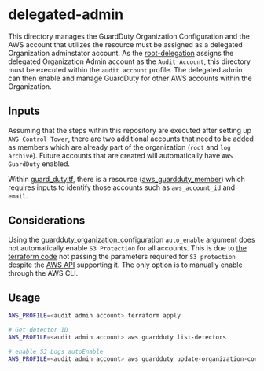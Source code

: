 # delegated-admin

This directory manages the GuardDuty Organization Configuration and the AWS account that utilizes the resource must be assigned as a delegated Organization adminstator account. As the [root-delegation](../root-delegation) assigns the delegated Organization Admin account as the `Audit Account`, this directory must be executed within the `audit account` profile. The delegated admin can then enable and manage GuardDuty for other AWS accounts within the Organization.

## Inputs

Assuming that the steps within this repository are executed after setting up `AWS Control Tower`, there are two additional accounts that need to be added as members which are already part of the organization (`root` and `log archive`). Future accounts that are created will automatically have `AWS GuardDuty` enabled.

Within [guard_duty.tf](./guard_duty.tf), there is a resource ([aws_guardduty_member](https://registry.terraform.io/providers/hashicorp/aws/latest/docs/resources/guardduty_member)) which requires inputs to identify those accounts such as `aws_account_id` and `email`.

## Considerations

Using the [guardduty_organization_configuration](https://registry.terraform.io/providers/hashicorp/aws/latest/docs/resources/guardduty_organization_configuration) `auto_enable` argument does not automatically enable `S3 Protection` for all accounts. This is due to [the terraform code](https://github.com/hashicorp/terraform-provider-aws/blob/main/aws/resource_aws_guardduty_organization_configuration.go#L24) not passing the parameters required for `S3 protection` despite the [AWS API](https://docs.aws.amazon.com/guardduty/latest/APIReference/API_UpdateOrganizationConfiguration.html#API_UpdateOrganizationConfiguration_RequestSyntax) supporting it. The only option is to manually enable through the AWS CLI.

## Usage

```bash
AWS_PROFILE=<audit admin account> terraform apply

# Get detector ID
AWS_PROFILE=<audit admin account> aws guardduty list-detectors

# enable S3 Logs autoEnable
AWS_PROFILE=<audit admin account> aws guardduty update-organization-configuration --detector-id <detecter-id> --auto-enable --data-sources S3Logs={AutoEnable=true}
```